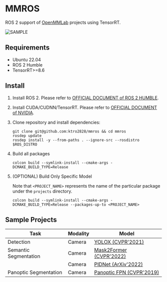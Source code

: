 # MMROS

ROS 2 support of [OpenMMLab](https://openmmlab.com/) projects using TensorRT.

![SAMPLE](./docs/assets/detection2d.gif)

## Requirements

- Ubuntu 22.04
- ROS 2 Humble
- TensorRT>=8.6

## Install

1. Install ROS 2. Please refer to [OFFICIAL DOCUMENT of ROS 2 HUMBLE](https://docs.ros.org/en/humble/Installation.html).
2. Install CUDA/CUDNN/TensorRT. Please refer to [OFFICIAL DOCUMENT of NVIDIA](https://docs.nvidia.com/deeplearning/tensorrt/install-guide/index.html).
3. Clone repository and install dependencies:

   ```shell
   git clone git@github.com:ktro2828/mmros && cd mmros
   rosdep update
   rosdep install -y --from-paths . --ignore-src --rosdistro $ROS_DISTRO
   ```

4. Build all packages

   ```shell
   colcon build --symlink-install --cmake-args -DCMAKE_BUILD_TYPE=Release
   ```

5. (OPTIONAL) Build Only Specific Model

   Note that `<PROJECT_NAME>` represents the name of the particular package under the `projects` directory.

   ```shell
   colcon build --symlink-install --cmake-args -DCMAKE_BUILD_TYPE=Release --packages-up-to <PROJECT_NAME>
   ```

## Sample Projects

| Task                  | Modality | Model                                                       |
| --------------------- | -------- | ----------------------------------------------------------- |
| Detection             | Camera   | [YOLOX (CVPR'2021)](./docs/projects/yolox.md)               |
| Semantic Segmentation | Camera   | [Mask2Former (CVPR'2022)](./docs/projects/mask2former.md)   |
|                       | Camera   | [PIDNet (ArXiv'2022)](./docs/projects/pidnet.md)            |
| Panoptic Segmentation | Camera   | [Panoptic FPN (CVPR'2019)](./docs/projects/panoptic_fpn.md) |
